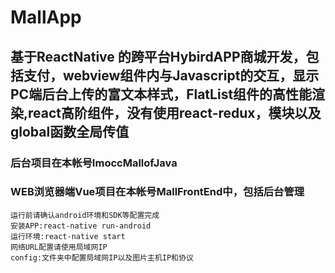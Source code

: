 # MallApp
## 基于ReactNative 的跨平台HybirdAPP商城开发，包括支付，webview组件内与Javascript的交互，显示PC端后台上传的富文本样式，FlatList组件的高性能渲染,react高阶组件，没有使用react-redux，模块以及global函数全局传值
### 后台项目在本帐号ImoccMallofJava
### WEB浏览器端Vue项目在本帐号MallFrontEnd中，包括后台管理
```
运行前请确认android环境和SDK等配置完成
安装APP:react-native run-android 
运行环境:react-native start
网络URL配置请使用局域网IP
config:文件夹中配置局域网IP以及图片主机IP和协议
```

